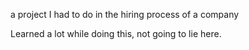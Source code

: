 a project I had to do in the hiring process of a company

Learned a lot while doing this, not going to lie here.
